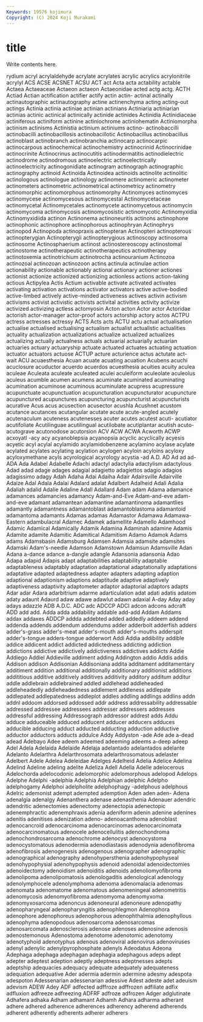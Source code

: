 ```yaml
---
Keywords: 19576 kojimura
Copyright: (C) 2024 Koji Murakami
---
```


# title

Write contents here.



rydium acryl acrylaldehyde acrylate acrylates acrylic acrylics acrylonitrile
acrylyl ACS ACSE ACSNET ACSU ACT act Acta acta actability
actable Actaea Actaeaceae Actaeon actaeon Actaeonidae acted actg actg. ACTH
Actiad Actian actification actifier actify actin actin- actinal actinally actinautographic
actinautography actine actinenchyma acting acting-out actings Actinia actinia actiniae actinian
actinians Actiniaria actiniarian actinias actinic actinical actinically actinide actinides Actinidia
Actinidiaceae actiniferous actiniform actinine actiniochrome actiniohematin Actiniomorpha actinism actinisms Actinistia
actinium actiniums actino- actinobaccilli actinobacilli actinobacillosis actinobacillotic Actinobacillus actinobacillus actinoblast
actinobranch actinobranchia actinocarp actinocarpic actinocarpous actinochemical actinochemistry actinocrinid Actinocrinidae actinocrinite
Actinocrinus actinocutitis actinodermatitis actinodielectric actinodrome actinodromous actinoelectric actinoelectrically actinoelectricity actinogonidiate
actinogram actinograph actinographic actinography actinoid Actinoida Actinoidea actinoids actinolite actinolitic
actinologous actinologue actinology actinomere actinomeric actinometer actinometers actinometric actinometrical actinometricy
actinometry actinomorphic actinomorphous actinomorphy Actinomyces actinomyces actinomycese actinomycesous actinomycestal Actinomycetaceae
actinomycetal Actinomycetales actinomycete actinomycetous actinomycin actinomycoma actinomycosis actinomycosistic actinomycotic Actinomyxidia
Actinomyxidiida actinon Actinonema actinoneuritis actinons actinophone actinophonic actinophore actinophorous actinophryan
Actinophrys actinopod Actinopoda actinopraxis actinopteran Actinopteri actinopterous actinopterygian Actinopterygii actinopterygious
actinoscopy actinosoma actinosome Actinosphaerium actinost actinostereoscopy actinostomal actinostome actinotherapeutic actinotherapeutics
actinotherapy actinotoxemia actinotrichium actinotrocha actinouranium Actinozoa actinozoal actinozoan actinozoon actins
actinula actinulae action actionability actionable actionably actional actionary actioner actiones
actionist actionize actionized actionizing actionless actions action-taking actious Actipylea Actis
Actium activable activate activated activates activating activation activations activator activators
active active-bodied active-limbed actively active-minded activeness actives activin activism activisms
activist activistic activists activital activities activity activize activized activizing actless
actomyosin Acton acton Actor actor Actoridae actorish actor-manager actor-proof actors
actorship actory actos ACTPU actress actresses actressy ACTS Acts acts
ACTU actu actual actualisation actualise actualised actualising actualism actualist actualistic
actualities actuality actualization actualizations actualize actualized actualizes actualizing actually actualness
actuals actuarial actuarially actuarian actuaries actuary actuaryship actuate actuated actuates
actuating actuation actuator actuators actuose ACTUP acture acturience actus actutate
act-wait ACU acuaesthesia Acuan acuate acuating acuation Acubens acuchi acuclosure
acuductor acuerdo acuerdos acuesthesia acuities acuity aculea aculeae Aculeata aculeate
aculeated aculei aculeiform aculeolate aculeolus aculeus acumble acumen acumens acuminate
acuminated acuminating acumination acuminose acuminous acuminulate acupress acupressure acupunctuate acupunctuation
acupuncturation acupuncturator acupuncture acupunctured acupunctures acupuncturing acupuncturist acupuncturists acurative Acus
acus acusection acusector acushla Acushnet acustom acutance acutances acutangular acutate
acute acute-angled acutely acutenaculum acuteness acutenesses acuter acutes acutest acuti-
acutiator acutifoliate Acutilinguae acutilingual acutilobate acutiplantar acutish acuto- acutograve acutonodose
acutorsion ACV ACW ACWA Acworth ACWP acxoyatl -acy acy acyanoblepsia
acyanopsia acyclic acyclically acyesis acyetic acyl acylal acylamido acylamidobenzene acylamino
acylase acylate acylated acylates acylating acylation acylogen acyloin acyloins acyloxy
acyloxymethane acyls acyrological acyrology acystia -ad A.D. AD Ad ad
ad- ADA Ada Adabel Adabelle Adachi adactyl adactylia adactylism adactylous
Adad adad adage adages adagial adagietto adagiettos adagio adagios adagissimo
adagy Adah Adaha Adai Adaiha Adair Adairsville Adairville Adaize Adal
Adala Adalai Adalard adalat Adalbert Adalheid Adali Adalia Adaliah adalid
Adalie Adaline Adall Adallard Adam adam Adama adamance adamances adamancies
adamancy Adam-and-Eve Adam-and-eve adam-and-eve adamant adamantean adamantine adamantinoma adamantlies adamantly
adamantness adamantoblast adamantoblastoma adamantoid adamantoma adamants Adamas adamas Adamastor Adamawa
Adamawa-Eastern adambulacral Adamec Adamek adamellite Adamello Adamhood Adamic Adamical Adamically
Adamik Adamina Adaminah adamine Adamis Adamite adamite Adamitic Adamitical Adamitism
Adamo Adamok Adams adams Adamsbasin Adamsburg Adamsen Adamsia adamsite adamsites
Adamski Adam's-needle Adamson Adamstown Adamsun Adamsville Adan Adana a-dance adance
a-dangle adangle Adansonia adansonia Adao Adapa adapid Adapis adapt adaptabilities
adaptability adaptable adaptableness adaptably adaptation adaptational adaptationally adaptations adaptative adapted
adaptedness adapter adapters adapting adaption adaptional adaptionism adaptions adaptitude adaptive
adaptively adaptiveness adaptivity adaptometer adaptor adaptorial adaptors adapts Adar adar
Adara adarbitrium adarme adarticulation adat adati adatis adatom adaty adaunt
Adaurd adaw adawe adawlut adawn adaxial A-day Aday aday adays
adazzle ADB A.D.C. ADC adc ADCCP ADCI adcon adcons adcraft
ADD add add. Adda adda addability addable add-add Addam Addams
addax addaxes ADDCP addda addebted added addedly addeem addend addenda
addends addendum addendums adder adderbolt adderfish adders adder's-grass adder's-meat adder's-mouth
adder's-mouths adderspit adder's-tongue adders-tongue adderwort Addi Addia addibility addible addice
addicent addict addicted addictedness addicting addiction addictions addictive addictively addictiveness
addictives addicts Addie Addiego Addiel Addieville addiment adding Addington addio
Addis addis Addison addison Addisonian Addisoniana addita additament additamentary additiment
addition additional additionally additionary additionist additions addititious additive additively additives
additivity additory additum additur addle addlebrain addlebrained addled addlehead addleheaded
addleheadedly addleheadedness addlement addleness addlepate addlepated addlepatedness addleplot addles addling
addlings addlins addn addnl addoom addorsed addossed addr address addressability
addressable addressed addressee addressees addresser addressers addresses addressful addressing Addressograph
addressor addrest adds Addu adduce adduceable adduced adducent adducer adducers
adduces adducible adducing adduct adducted adducting adduction adductive adductor adductors
adducts addulce Addy Addyston -ade Ade ade a-dead adead Adebayo
Adee adeem adeemed adeeming adeems a-deep adeep Adel Adela Adelaida
Adelaide Adelaja adelantado adelantados adelante Adelanto Adelarthra Adelarthrosomata adelarthrosomatous adelaster
Adelbert Adele Adelea Adeleidae Adelges Adelheid Adelia Adelice Adelina Adelind
Adeline adeling adelite Adeliza Adell Adella Adelle adelocerous Adelochorda adelocodonic
adelomorphic adelomorphous adelopod Adelops Adelphe Adelphi -adelphia Adelphia Adelphian adelphic
Adelpho adelphogamy Adelphoi adelpholite adelphophagy -adelphous adelphous Adelric ademonist adempt
adempted ademption Aden aden aden- Adena adenalgia adenalgy Adenanthera adenase
adenasthenia Adenauer adendric adendritic adenectomies adenectomy adenectopia adenectopic adenemphractic adenemphraxis
adenia adeniform adenin adenine adenines adenitis adenitises adenization adeno- adenoacanthoma
adenoblast adenocancroid adenocarcinoma adenocarcinomas adenocarcinomata adenocarcinomatous adenocele adenocellulitis adenochondroma adenochondrosarcoma
adenochrome adenocyst adenocystoma adenocystomatous adenodermia adenodiastasis adenodynia adenofibroma adenofibrosis adenogenesis
adenogenous adenographer adenographic adenographical adenography adenohypersthenia adenohypophyseal adenohypophysial adenohypophysis adenoid
adenoidal adenoidectomies adenoidectomy adenoidism adenoiditis adenoids adenoliomyofibroma adenolipoma adenolipomatosis adenologaditis
adenological adenology adenolymphocele adenolymphoma adenoma adenomalacia adenomas adenomata adenomatome adenomatous
adenomeningeal adenometritis adenomycosis adenomyofibroma adenomyoma adenomyxoma adenomyxosarcoma adenoncus adenoneural adenoneure
adenopathy adenopharyngeal adenopharyngitis adenophlegmon Adenophora adenophore adenophoreus adenophorous adenophthalmia adenophyllous
adenophyma adenopodous adenosarcoma adenosarcomas adenosarcomata adenosclerosis adenose adenoses adenosine adenosis
adenostemonous Adenostoma adenotome adenotomic adenotomy adenotyphoid adenotyphus adenous adenoviral adenovirus
adenoviruses adenyl adenylic adenylpyrophosphate adenyls Adeodatus Adeona Adephaga adephaga adephagan
adephagia adephagous adeps adept adepter adeptest adeption adeptly adeptness adeptnesses
adepts adeptship adequacies adequacy adequate adequately adequateness adequation adequative Ader
adermia adermin adermine adesmy adespota adespoton Adessenarian adessenarian adessive Adest
adeste adet adeuism adevism ADEW Adey ADF adfected adffroze adffrozen
adfiliate adfix adfluxion adfreeze adfreezing ADFRF adfroze adfrozen Adger adglutinate
Adhafera adhaka Adham adhamant Adhamh Adhara adharma adherant adhere adhered
adherence adherences adherency adherend adherends adherent adherently adherents adherer adherers
